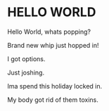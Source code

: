 # HELLO WORLD

Hello World, whats popping?

Brand new whip just hopped in! 

I got options.

Just joshing. 

Ima spend this holiday locked in.

My body got rid of them toxins.